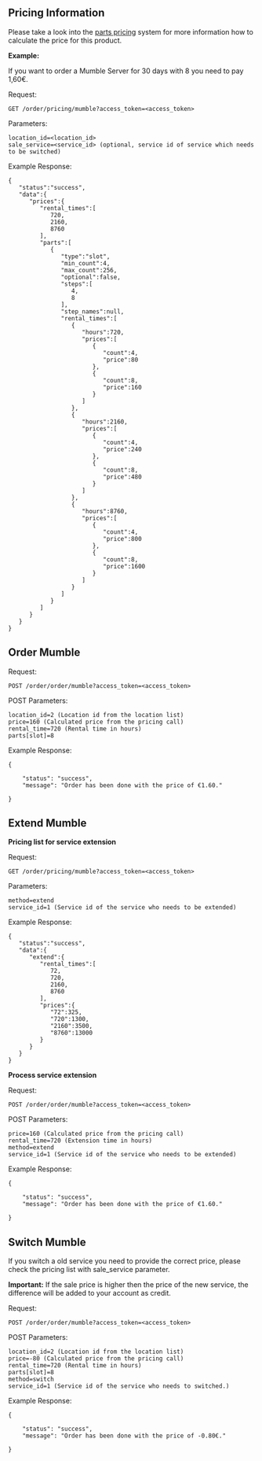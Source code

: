 ## Pricing Information

Please take a look into the [parts pricing](/resources/order/information/#pricing-structure-parts) system for more information how to calculate the price for this product.

**Example:**

If you want to order a Mumble Server for 30 days with 8 you need to pay 1,60€.

Request:
```
GET /order/pricing/mumble?access_token=<access_token>
```

Parameters:
```
location_id=<location_id>
sale_service=<service_id> (optional, service id of service which needs to be switched)
```

Example Response:
```
{  
   "status":"success",
   "data":{  
      "prices":{  
         "rental_times":[  
            720,
            2160,
            8760
         ],
         "parts":[  
            {  
               "type":"slot",
               "min_count":4,
               "max_count":256,
               "optional":false,
               "steps":[  
                  4,
                  8
               ],
               "step_names":null,
               "rental_times":[  
                  {  
                     "hours":720,
                     "prices":[  
                        {  
                           "count":4,
                           "price":80
                        },
                        {  
                           "count":8,
                           "price":160
                        }
                     ]
                  },
                  {  
                     "hours":2160,
                     "prices":[  
                        {  
                           "count":4,
                           "price":240
                        },
                        {  
                           "count":8,
                           "price":480
                        }
                     ]
                  },
                  {  
                     "hours":8760,
                     "prices":[  
                        {  
                           "count":4,
                           "price":800
                        },
                        {  
                           "count":8,
                           "price":1600
                        }
                     ]
                  }
               ]
            }
         ]
      }
   }
}
```

## Order Mumble

Request:
```
POST /order/order/mumble?access_token=<access_token>
```

POST Parameters:
```
location_id=2 (Location id from the location list)
price=160 (Calculated price from the pricing call) 
rental_time=720 (Rental time in hours)
parts[slot]=8
```

Example Response:
```
{

    "status": "success",
    "message": "Order has been done with the price of €1.60."

}
```

## Extend Mumble

**Pricing list for service extension**

Request:
```
GET /order/pricing/mumble?access_token=<access_token>
```

Parameters:
```
method=extend
service_id=1 (Service id of the service who needs to be extended)
```

Example Response:
```
{  
   "status":"success",
   "data":{  
      "extend":{  
         "rental_times":[  
            72,
            720,
            2160,
            8760
         ],
         "prices":{  
            "72":325,
            "720":1300,
            "2160":3500,
            "8760":13000
         }
      }
   }
}
```

**Process service extension**

Request:
```
POST /order/order/mumble?access_token=<access_token>
```

POST Parameters:
```
price=160 (Calculated price from the pricing call) 
rental_time=720 (Extension time in hours)
method=extend
service_id=1 (Service id of the service who needs to be extended)
```

Example Response:
```
{

    "status": "success",
    "message": "Order has been done with the price of €1.60."

}
```


## Switch Mumble

If you switch a old service you need to provide the correct price, please check the pricing list with sale_service parameter.

**Important:** If the sale price is higher then the price of the new service, the difference will be added to your account as credit.

Request:
```
POST /order/order/mumble?access_token=<access_token>
```

POST Parameters:
```
location_id=2 (Location id from the location list)
price=-80 (Calculated price from the pricing call) 
rental_time=720 (Rental time in hours)
parts[slot]=8
method=switch
service_id=1 (Service id of the service who needs to switched.)
```

Example Response:
```
{

    "status": "success",
    "message": "Order has been done with the price of -0.80€."

}
```